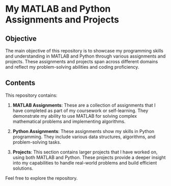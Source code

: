 # My MATLAB and Python Assignments and Projects

## Objective
The main objective of this repository is to showcase my programming skills and understanding in MATLAB and Python through various assignments and projects. These assignments and projects span across different domains and reflect my problem-solving abilities and coding proficiency.

## Contents
This repository contains:

1. **MATLAB Assignments**: These are a collection of assignments that I have completed as part of my coursework or self-learning. They demonstrate my ability to use MATLAB for solving complex mathematical problems and implementing algorithms.

2. **Python Assignments**: These assignments show my skills in Python programming. They include various data structures, algorithms, and problem-solving tasks.

3. **Projects**: This section contains larger projects that I have worked on, using both MATLAB and Python. These projects provide a deeper insight into my capabilities to handle real-world problems and build efficient solutions.

Feel free to explore the repository.


